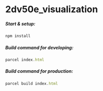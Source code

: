 # 2dv50e_visualization

##### Start & setup: 
```javascript
npm install
```
##### Build command for developing: 
```javascript
parcel index.html
```

##### Build command for production: 
```javascript
parcel build index.html
```
